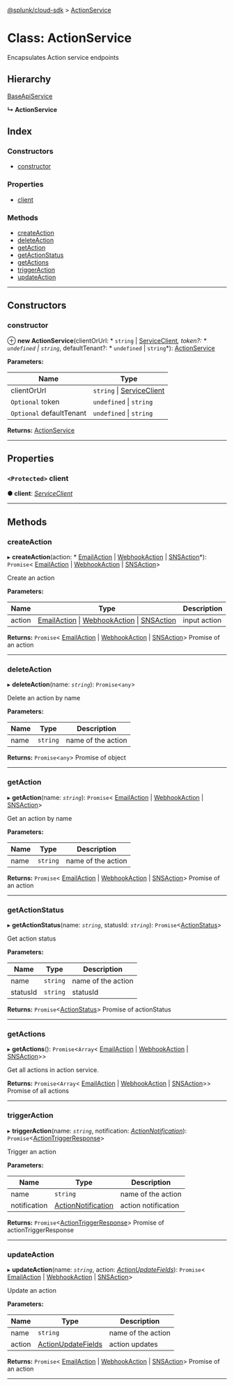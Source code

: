 [@splunk/cloud-sdk](../README.md) > [ActionService](../classes/actionservice.md)

# Class: ActionService

Encapsulates Action service endpoints

## Hierarchy

 [BaseApiService](baseapiservice.md)

**↳ ActionService**

## Index

### Constructors

* [constructor](actionservice.md#constructor)

### Properties

* [client](actionservice.md#client)

### Methods

* [createAction](actionservice.md#createaction)
* [deleteAction](actionservice.md#deleteaction)
* [getAction](actionservice.md#getaction)
* [getActionStatus](actionservice.md#getactionstatus)
* [getActions](actionservice.md#getactions)
* [triggerAction](actionservice.md#triggeraction)
* [updateAction](actionservice.md#updateaction)

---

## Constructors

<a id="constructor"></a>

###  constructor

⊕ **new ActionService**(clientOrUrl: * `string` &#124; [ServiceClient](serviceclient.md)*, token?: * `undefined` &#124; `string`*, defaultTenant?: * `undefined` &#124; `string`*): [ActionService](actionservice.md)

**Parameters:**

| Name | Type |
| ------ | ------ |
| clientOrUrl |  `string` &#124; [ServiceClient](serviceclient.md)|
| `Optional` token |  `undefined` &#124; `string`|
| `Optional` defaultTenant |  `undefined` &#124; `string`|

**Returns:** [ActionService](actionservice.md)

___

## Properties

<a id="client"></a>

### `<Protected>` client

**● client**: *[ServiceClient](serviceclient.md)*

___

## Methods

<a id="createaction"></a>

###  createAction

▸ **createAction**(action: * [EmailAction](../interfaces/emailaction.md) &#124; [WebhookAction](../interfaces/webhookaction.md) &#124; [SNSAction](../interfaces/snsaction.md)*): `Promise`< [EmailAction](../interfaces/emailaction.md) &#124; [WebhookAction](../interfaces/webhookaction.md) &#124; [SNSAction](../interfaces/snsaction.md)>

Create an action

**Parameters:**

| Name | Type | Description |
| ------ | ------ | ------ |
| action |  [EmailAction](../interfaces/emailaction.md) &#124; [WebhookAction](../interfaces/webhookaction.md) &#124; [SNSAction](../interfaces/snsaction.md)|  input action |

**Returns:** `Promise`< [EmailAction](../interfaces/emailaction.md) &#124; [WebhookAction](../interfaces/webhookaction.md) &#124; [SNSAction](../interfaces/snsaction.md)>
Promise of an action

___
<a id="deleteaction"></a>

###  deleteAction

▸ **deleteAction**(name: *`string`*): `Promise`<`any`>

Delete an action by name

**Parameters:**

| Name | Type | Description |
| ------ | ------ | ------ |
| name | `string` |  name of the action |

**Returns:** `Promise`<`any`>
Promise of object

___
<a id="getaction"></a>

###  getAction

▸ **getAction**(name: *`string`*): `Promise`< [EmailAction](../interfaces/emailaction.md) &#124; [WebhookAction](../interfaces/webhookaction.md) &#124; [SNSAction](../interfaces/snsaction.md)>

Get an action by name

**Parameters:**

| Name | Type | Description |
| ------ | ------ | ------ |
| name | `string` |  name of the action |

**Returns:** `Promise`< [EmailAction](../interfaces/emailaction.md) &#124; [WebhookAction](../interfaces/webhookaction.md) &#124; [SNSAction](../interfaces/snsaction.md)>
Promise of an action

___
<a id="getactionstatus"></a>

###  getActionStatus

▸ **getActionStatus**(name: *`string`*, statusId: *`string`*): `Promise`<[ActionStatus](../interfaces/actionstatus.md)>

Get action status

**Parameters:**

| Name | Type | Description |
| ------ | ------ | ------ |
| name | `string` |  name of the action |
| statusId | `string` |  statusId |

**Returns:** `Promise`<[ActionStatus](../interfaces/actionstatus.md)>
Promise of actionStatus

___
<a id="getactions"></a>

###  getActions

▸ **getActions**(): `Promise`<`Array`< [EmailAction](../interfaces/emailaction.md) &#124; [WebhookAction](../interfaces/webhookaction.md) &#124; [SNSAction](../interfaces/snsaction.md)>>

Get all actions in action service.

**Returns:** `Promise`<`Array`< [EmailAction](../interfaces/emailaction.md) &#124; [WebhookAction](../interfaces/webhookaction.md) &#124; [SNSAction](../interfaces/snsaction.md)>>
Promise of all actions

___
<a id="triggeraction"></a>

###  triggerAction

▸ **triggerAction**(name: *`string`*, notification: *[ActionNotification](../interfaces/actionnotification.md)*): `Promise`<[ActionTriggerResponse](../interfaces/actiontriggerresponse.md)>

Trigger an action

**Parameters:**

| Name | Type | Description |
| ------ | ------ | ------ |
| name | `string` |  name of the action |
| notification | [ActionNotification](../interfaces/actionnotification.md) |  action notification |

**Returns:** `Promise`<[ActionTriggerResponse](../interfaces/actiontriggerresponse.md)>
Promise of actionTriggerResponse

___
<a id="updateaction"></a>

###  updateAction

▸ **updateAction**(name: *`string`*, action: *[ActionUpdateFields](../interfaces/actionupdatefields.md)*): `Promise`< [EmailAction](../interfaces/emailaction.md) &#124; [WebhookAction](../interfaces/webhookaction.md) &#124; [SNSAction](../interfaces/snsaction.md)>

Update an action

**Parameters:**

| Name | Type | Description |
| ------ | ------ | ------ |
| name | `string` |  name of the action |
| action | [ActionUpdateFields](../interfaces/actionupdatefields.md) |  action updates |

**Returns:** `Promise`< [EmailAction](../interfaces/emailaction.md) &#124; [WebhookAction](../interfaces/webhookaction.md) &#124; [SNSAction](../interfaces/snsaction.md)>
Promise of an action

___

